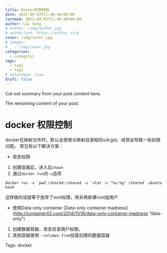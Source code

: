 ```yaml
---
title: Docker权限控制
date: 2021-09-03T21:40:40+08:00
lastmod: 2021-09-03T21:40:40+08:00
author: Cai Song
# avatar: /img/author.jpg
# authorlink: https://author.site
cover: /img/cover.jpg
# images:
#   - /img/cover.jpg
categories:
  - category1
tags:
  - tag1
  - tag2
# nolastmod: true
draft: false
---
```


Cut out summary from your post content here.

<!--more-->

The remaining content of your post.
# docker 权限控制
docker在映射文件时，默认会使用与映射目录相同uid:gid，经常会导致一些权限问题。
常见有以下解决方案：
* 改变权限
1. 创建容器后，进入后`chown`
2. 通过`docker run`的`-u`选项
  ```shell
  docker run -v `pwd`/shared:/shared -u `stat -c "%u:%g" /shared` ubuntu bash
  ```
这样做的话就等于放弃了root权限，除非再新建root组用户

* 使用Data-only container
[Data-only container madness](http://container42.com/2014/11/18/data-only-container-madness  “data-only”)
1. 创建数据容器，改变目录用户权限。
2. 其他容器使用`--volumes-from`挂载创建的数据容器

Tags:
  docker